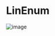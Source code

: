 # LinEnum

![image](https://user-images.githubusercontent.com/66146701/125877950-44823da1-2109-4366-8d04-782761f3130b.png)
